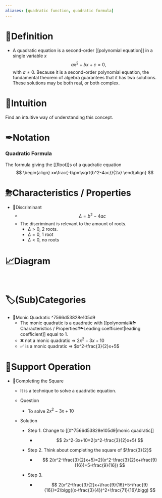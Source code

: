 ```yaml
---
aliases: [quadratic function, quadratic formula]
---
```


# 📝Definition
- A quadratic equation is a second-order [[polynomial equation]] in a single variable $x$
  $$
  ax^2+bx+c=0, 	
  $$
  with $a\neq0$. Because it is a second-order polynomial equation, the fundamental theorem of algebra guarantees that it has two solutions. These solutions may be both real, or both complex.

# 🧠Intuition
Find an intuitive way of understanding this concept.

# ✒Notation
### Quadratic Formula
The formula giving the [[Root]]s of a quadratic equation
$$
\begin{align}
x=\frac{-b\pm\sqrt{b^2-4ac}}{2a}
\end{align}
$$

# ⛈Characteristics / Properties
- 📌Discriminant
    - $$
      \Delta = b^2-4ac
      $$
    - The discriminant is relevant to the amount of roots.
        - $\Delta>0$, 2 roots.
        - $\Delta=0$, 1 root
        - $\Delta<0$, no roots
        
# 📈Diagram
![name](../assets/name.png)

# 🏷(Sub)Categories
- 📌Monic Quadratic ^7566d53828e105d9
    - The monic quadratic is a quadratic with [[polynomial#⛈Characteristics / Properties#☁Leading coefficient|leading coefficient]] equal to 1.
    - ❌ not a monic quadratic => $2x^2-3x+10$
    - ✅ is a monic quadratic => $x^2-\frac{3}{2}x+5$
    
# 💫Support Operation
- 📌Completing the Square
    - It is a technique to solve a quadratic equation.
    - Question
        - To solve $2x^2-3x+10$
        
    - Solution
        - Step 1. Change to [[#^7566d53828e105d9|monic quadratic]]
            - $$
              2x^2-3x+10=2(x^2-\frac{3}{2}x+5)
              $$
            
        - Step 2. Think about completing the square of $\frac{3}{2}$
            - $$
              2(x^2-\frac{3}{2}x+5)=2((x^2-\frac{3}{2}x+\frac{9}{16})+5-\frac{9}{16})
              $$
            
        - Step 3.
            - $$
              2(x^2-\frac{3}{2}x+\frac{9}{16}+5-\frac{9}{16})=2\bigg((x-\frac{3}{4})^2+\frac{71}{16}\bigg)
              $$
            